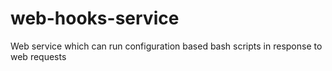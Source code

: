# web-hooks-service
Web service which can run configuration based bash scripts in response to web requests
